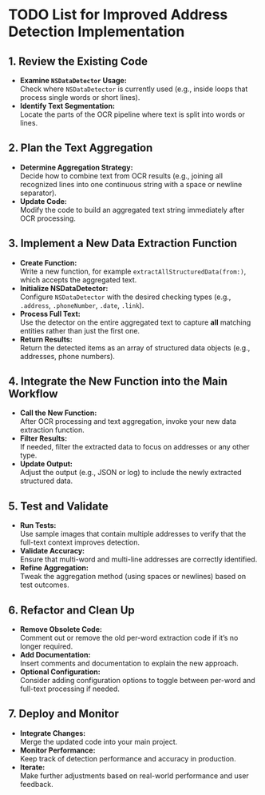 # TODO List for Improved Address Detection Implementation

## 1. Review the Existing Code
- **Examine `NSDataDetector` Usage:**  
  Check where `NSDataDetector` is currently used (e.g., inside loops that process single words or short lines).
- **Identify Text Segmentation:**  
  Locate the parts of the OCR pipeline where text is split into words or lines.

## 2. Plan the Text Aggregation
- **Determine Aggregation Strategy:**  
  Decide how to combine text from OCR results (e.g., joining all recognized lines into one continuous string with a space or newline separator).
- **Update Code:**  
  Modify the code to build an aggregated text string immediately after OCR processing.

## 3. Implement a New Data Extraction Function
- **Create Function:**  
  Write a new function, for example `extractAllStructuredData(from:)`, which accepts the aggregated text.
- **Initialize NSDataDetector:**  
  Configure `NSDataDetector` with the desired checking types (e.g., `.address`, `.phoneNumber`, `.date`, `.link`).
- **Process Full Text:**  
  Use the detector on the entire aggregated text to capture **all** matching entities rather than just the first one.
- **Return Results:**  
  Return the detected items as an array of structured data objects (e.g., addresses, phone numbers).

## 4. Integrate the New Function into the Main Workflow
- **Call the New Function:**  
  After OCR processing and text aggregation, invoke your new data extraction function.
- **Filter Results:**  
  If needed, filter the extracted data to focus on addresses or any other type.
- **Update Output:**  
  Adjust the output (e.g., JSON or log) to include the newly extracted structured data.

## 5. Test and Validate
- **Run Tests:**  
  Use sample images that contain multiple addresses to verify that the full-text context improves detection.
- **Validate Accuracy:**  
  Ensure that multi-word and multi-line addresses are correctly identified.
- **Refine Aggregation:**  
  Tweak the aggregation method (using spaces or newlines) based on test outcomes.

## 6. Refactor and Clean Up
- **Remove Obsolete Code:**  
  Comment out or remove the old per-word extraction code if it’s no longer required.
- **Add Documentation:**  
  Insert comments and documentation to explain the new approach.
- **Optional Configuration:**  
  Consider adding configuration options to toggle between per-word and full-text processing if needed.

## 7. Deploy and Monitor
- **Integrate Changes:**  
  Merge the updated code into your main project.
- **Monitor Performance:**  
  Keep track of detection performance and accuracy in production.
- **Iterate:**  
  Make further adjustments based on real-world performance and user feedback.